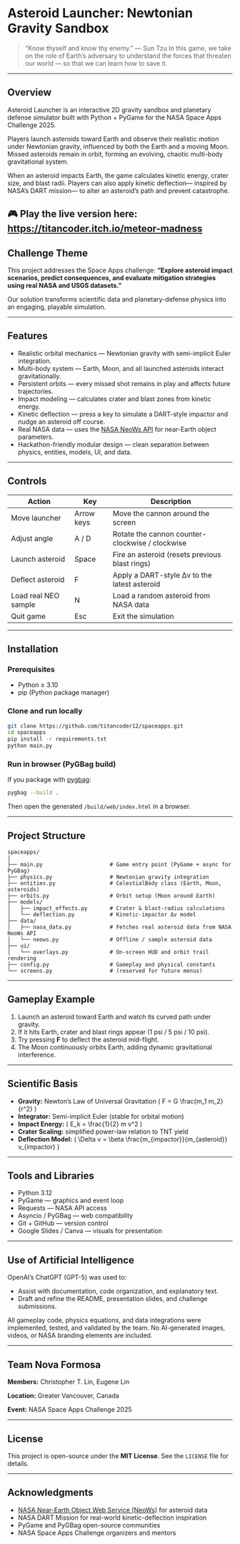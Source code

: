 # Asteroid Launcher: Newtonian Gravity Sandbox

> “Know thyself and know thy enemy.” — Sun Tzu
> In this game, we take on the role of Earth’s adversary to understand the forces that threaten our world — so that we can learn how to save it.

---

## Overview

Asteroid Launcher is an interactive 2D gravity sandbox and planetary defense simulator built with Python + PyGame for the NASA Space Apps Challenge 2025.

Players launch asteroids toward Earth and observe their realistic motion under Newtonian gravity, influenced by both the Earth and a moving Moon. Missed asteroids remain in orbit, forming an evolving, chaotic multi-body gravitational system.

When an asteroid impacts Earth, the game calculates kinetic energy, crater size, and blast radii. Players can also apply kinetic deflection— inspired by NASA’s DART mission— to alter an asteroid’s path and prevent catastrophe.

🎮 Play the live version here: https://titancoder.itch.io/meteor-madness
---

## Challenge Theme

This project addresses the Space Apps challenge:
**“Explore asteroid impact scenarios, predict consequences, and evaluate mitigation strategies using real NASA and USGS datasets.”**

Our solution transforms scientific data and planetary-defense physics into an engaging, playable simulation.

---

## Features

* Realistic orbital mechanics — Newtonian gravity with semi-implicit Euler integration.
* Multi-body system — Earth, Moon, and all launched asteroids interact gravitationally.
* Persistent orbits — every missed shot remains in play and affects future trajectories.
* Impact modeling — calculates crater and blast zones from kinetic energy.
* Kinetic deflection — press a key to simulate a DART-style impactor and nudge an asteroid off course.
* Real NASA data — uses the [NASA NeoWs API](https://api.nasa.gov/) for near-Earth object parameters.
* Hackathon-friendly modular design — clean separation between physics, entities, models, UI, and data.

---

## Controls

| Action               | Key        | Description                                     |
| -------------------- | ---------- | ----------------------------------------------- |
| Move launcher        | Arrow keys | Move the cannon around the screen               |
| Adjust angle         | A / D      | Rotate the cannon counter-clockwise / clockwise |
| Launch asteroid      | Space      | Fire an asteroid (resets previous blast rings)  |
| Deflect asteroid     | F          | Apply a DART-style Δv to the latest asteroid    |
| Load real NEO sample | N          | Load a random asteroid from NASA data           |
| Quit game            | Esc        | Exit the simulation                             |

---

## Installation

### Prerequisites

* Python ≥ 3.10
* pip (Python package manager)

### Clone and run locally

```bash
git clone https://github.com/titancoder12/spaceapps.git
cd spaceapps
pip install -r requirements.txt
python main.py
```

### Run in browser (PyGBag build)

If you package with [pygbag](https://pygame-web.github.io/):

```bash
pygbag --build .
```

Then open the generated `/build/web/index.html` in a browser.

---

## Project Structure

```
spaceapps/
│
├── main.py                     # Game entry point (PyGame + async for PyGBag)
├── physics.py                  # Newtonian gravity integration
├── entities.py                 # CelestialBody class (Earth, Moon, asteroids)
├── orbits.py                   # Orbit setup (Moon around Earth)
├── models/
│   ├── impact_effects.py       # Crater & blast-radius calculations
│   └── deflection.py           # Kinetic-impactor Δv model
├── data/
│   ├── nasa_data.py            # Fetches real asteroid data from NASA NeoWs API
│   └── neows.py                # Offline / sample asteroid data
├── ui/
│   └── overlays.py             # On-screen HUD and orbit trail rendering
├── config.py                   # Gameplay and physical constants
└── screens.py                  # (reserved for future menus)
```

---

## Gameplay Example

1. Launch an asteroid toward Earth and watch its curved path under gravity.
2. If it hits Earth, crater and blast rings appear (1 psi / 5 psi / 10 psi).
3. Try pressing **F** to deflect the asteroid mid-flight.
4. The Moon continuously orbits Earth, adding dynamic gravitational interference.

---

## Scientific Basis

* **Gravity:** Newton’s Law of Universal Gravitation
  ( F = G \frac{m_1 m_2}{r^2} )
* **Integrator:** Semi-implicit Euler (stable for orbital motion)
* **Impact Energy:** ( E_k = \frac{1}{2} m v^2 )
* **Crater Scaling:** simplified power-law relation to TNT yield
* **Deflection Model:** ( \Delta v = \beta \frac{m_{impactor}}{m_{asteroid}} v_{impactor} )

---

## Tools and Libraries

* Python 3.12
* PyGame — graphics and event loop
* Requests — NASA API access
* Asyncio / PyGBag — web compatibility
* Git + GitHub — version control
* Google Slides / Canva — visuals for presentation

---

## Use of Artificial Intelligence

OpenAI’s ChatGPT (GPT-5) was used to:

* Assist with documentation, code organization, and explanatory text.
* Draft and refine the README, presentation slides, and challenge submissions.

All gameplay code, physics equations, and data integrations were implemented, tested, and validated by the team.
No AI-generated images, videos, or NASA branding elements are included.

---

## Team Nova Formosa

**Members:**
Christopher T. Lin, Eugene Lin

**Location:** Greater Vancouver, Canada

**Event:** NASA Space Apps Challenge 2025

---

## License

This project is open-source under the **MIT License**.
See the `LICENSE` file for details.

---

## Acknowledgments

* [NASA Near-Earth Object Web Service (NeoWs)](https://api.nasa.gov/) for asteroid data
* NASA DART Mission for real-world kinetic-deflection inspiration
* PyGame and PyGBag open-source communities
* NASA Space Apps Challenge organizers and mentors
